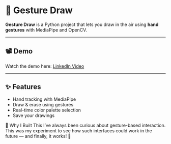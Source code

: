 # 🎨 Gesture Draw

**Gesture Draw** is a Python project that lets you draw in the air using **hand gestures** with MediaPipe and OpenCV.  

---

## 📽 Demo
Watch the demo here: [LinkedIn Video](https://www.linkedin.com/posts/reshamvishwakarma_opencv-mediapipe-python-activity-7359926583937175553-NILK?utm_source=share&utm_medium=member_desktop&rcm=ACoAAEUkEYoBzt82cGALMmunIn7uNPlnmw8RATI)


---

## ✨ Features
- Hand tracking with MediaPipe
- Draw & erase using gestures
- Real-time color palette selection
- Save your drawings


🧠 Why I Built This
I’ve always been curious about gesture-based interaction.
This was my experiment to see how such interfaces could work in the future — and finally, it works! 🎉
